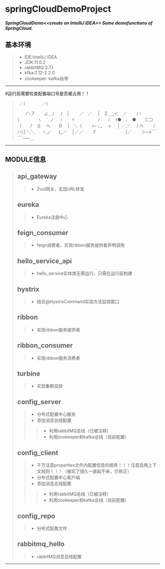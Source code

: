 springCloudDemoProject
=============================================
##### SpringCloudDemo&lt;&lt;create on IntelliJ IDEA>> Some demofunctions of SpringCloud.
## 基本环境
>* IDE:IntelliJ IDEA
>* JDK:11.0.2
>* rabbitMQ:3.7.1
>* kfka:2.12-2.2.0
>* zookeeper: kafka自带
---------------------------------------------
#运行前需要检查配置端口号是否被占用！！
>      ／|　　　　 ／|
>　　/＼7　　   ∠＿/
>　 /　│　　 ／　／
>　│　Z ＿,＜　／　　 /`ヽ
>　│　　　　　ヽ　　 /　　〉
>　 Y　　　　　`　 /　　/
>　ｲ●　､　●　　⊂⊃〈　　/
>　()　 へ　　O 　|　＼〈
>　　>ｰ ､_　 ィ　 │ ／／
>　 / へ　　 /　ﾉ＜| ＼＼
>　 ヽ_ﾉ　　(_／　 │／／
>　　7　　　　　　　|／
>　　＞―r￣￣`ｰ―＿
----------------------------------------------
MODULE信息
---------------------------------------------
>## api_gateway 
>>* Zuul网关，实现URL转发
>
>## eureka
>>* Eureka注册中心
>
>## feign_consumer 
>>* feign消费者，实现ribbon服务提供者声明调用
>
>## hello_service_api
>>* hello_service实体类无需运行，只需在运行前构建
>
>## hystrix 
>>* 结合@HystrixCommand实现方法监控窗口
>
>## ribbon 
>>* 实现ribbon服务提供者
>
>## ribbon_consumer
>>* 实现ribbon服务消费者
>
>## turbine
>>* 实现集群监控
>
>## config_server
>>* 分布式配置中心服务
>>* 添加消息总线配置
>>>* 利用rabbitMQ总线（已被注释）
>>>* 利用zookeeper和kafka总线（目前配置）
>
>## config_client
>>* 千万注意properties文件内配置信息的顺序！！！注意启用上下文规则！！！（被坑了很久一直起不来，已修正）
>>* 分布式配置中心客户端
>>* 添加消息总线配置
>>>* 利用rabbitMQ总线（已被注释）
>>>* 利用zookeeper和kafka总线（目前配置）
>
>## config_repo
>>* 分布式配置文件
>
>## rabbitmq_hello
>>* rabbitMQ消息总线配置
-------------------------------------------------------
